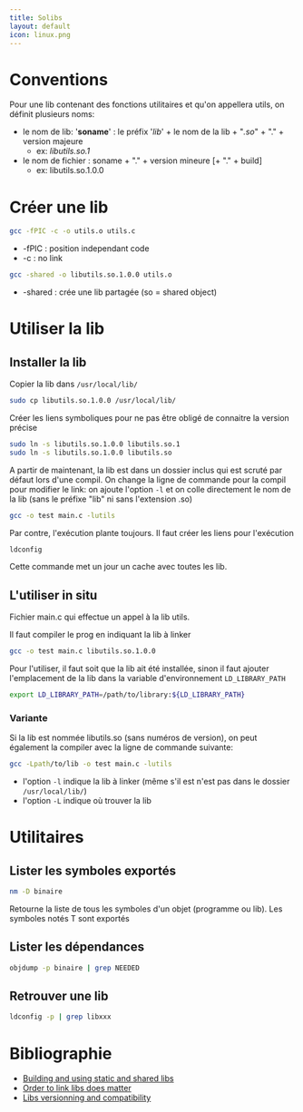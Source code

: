 ```yaml
---
title: Solibs
layout: default
icon: linux.png
---
```

# Conventions
Pour une lib contenant des fonctions utilitaires et qu'on appellera utils, on définit plusieurs noms:
* le nom de lib: '**soname**' : le préfix '*lib*' + le nom de la lib + "*.so*" + "." + version majeure
  * ex: *libutils.so.1*
* le nom de fichier : soname + "." + version mineure [+ "." + build]
  * ex: libutils.so.1.0.0


# Créer une lib
```sh
gcc -fPIC -c -o utils.o utils.c
```
* -fPIC : position independant code
* -c : no link

```sh
gcc -shared -o libutils.so.1.0.0 utils.o
```

* -shared : crée une lib partagée (so = shared object)

# Utiliser la lib
## Installer la lib
Copier la lib dans `/usr/local/lib/`
```sh
sudo cp libutils.so.1.0.0 /usr/local/lib/
```

Créer les liens symboliques pour ne pas être obligé de connaitre la version précise
```sh
sudo ln -s libutils.so.1.0.0 libutils.so.1
sudo ln -s libutils.so.1.0.0 libutils.so
```

A partir de maintenant, la lib est dans un dossier inclus qui est scruté par défaut lors d'une compil. On change la ligne de commande pour la compil pour modifier le link: on ajoute l'option `-l` et on colle directement le nom de la lib (sans le préfixe "lib" ni sans l'extension .so)
```sh
gcc -o test main.c -lutils
```

Par contre, l'exécution plante toujours. Il faut créer les liens pour l'exécution
```sh
ldconfig
```
Cette commande met un jour un cache avec toutes les lib.

## L'utiliser in situ
Fichier main.c qui effectue un appel à la lib utils.

Il faut compiler le prog en indiquant la lib à linker
```sh
gcc -o test main.c libutils.so.1.0.0
```

Pour l'utiliser, il faut soit que la lib ait été installée, sinon il faut ajouter l'emplacement de la lib dans la variable d'environnement `LD_LIBRARY_PATH`
```sh
export LD_LIBRARY_PATH=/path/to/library:${LD_LIBRARY_PATH}
```

### Variante
Si la lib est nommée libutils.so (sans numéros de version), on peut également la compiler avec la ligne de commande suivante:
```sh
gcc -Lpath/to/lib -o test main.c -lutils
```

* l'option `-l` indique la lib à linker (même s'il est n'est pas dans le dossier `/usr/local/lib/`)
* l'option `-L` indique où trouver la lib

# Utilitaires
## Lister les symboles exportés
```sh
nm -D binaire
```
Retourne la liste de tous les symboles d'un objet (programme ou lib). Les symboles notés T sont exportés

## Lister les dépendances
```sh
objdump -p binaire | grep NEEDED
```

## Retrouver une lib
```sh
ldconfig -p | grep libxxx
```


# Bibliographie
* [Building and using static and shared libs](https://docencia.ac.upc.edu/FIB/USO/Bibliografia/unix-c-libraries.html)
* [Order to link libs does matter](https://stackoverflow.com/questions/45135/why-does-the-order-in-which-libraries-are-linked-sometimes-cause-errors-in-gcc)
* [Libs versionning and compatibility](https://begriffs.com/posts/2021-07-04-shared-libraries.html)